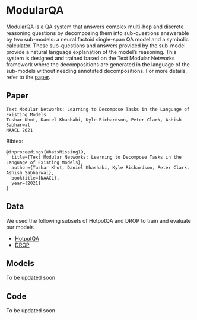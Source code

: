 # ModularQA
ModularQA is a QA system that answers complex multi-hop and discrete reasoning questions by decomposing them into sub-questions answerable by two sub-models: a neural factoid single-span QA model and a symbolic calculator. These sub-questions and answers provided by the sub-model provide a natural language explanation of the
model’s reasoning. This system is designed and trained based on the Text Modular Networks framework where the decompositions are generated in the language of the sub-models without needing annotated decompositions. For more details, refer to the [paper](https://www.semanticscholar.org/paper/0e1d82d24d58433ce9e211551605a0bfd296624f).

## Paper
```
Text Modular Networks: Learning to Decompose Tasks in the Language of Existing Models
Tushar Khot, Daniel Khashabi, Kyle Richardson, Peter Clark, Ashish Sabharwal
NAACL 2021
```
Bibtex:
```
@inproceedings{WhatsMissing19,
  title={Text Modular Networks: Learning to Decompose Tasks in the Language of Existing Models},
  author={Tushar Khot, Daniel Khashabi, Kyle Richardson, Peter Clark, Ashish Sabharwal},
  booktitle={NAACL},
  year={2021}
}
```

## Data
We used the following subsets of HotpotQA and DROP to train and evaluate our models
 * [HotpotQA](https://ai2-public-datasets.s3.amazonaws.com/modularqa/hotpot_subset.zip)
 * [DROP](https://ai2-public-datasets.s3.amazonaws.com/modularqa/drop_subset.zip)


## Models
To be updated soon

## Code
To be updated soon


